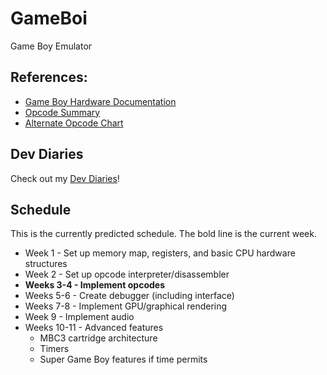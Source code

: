 # GameBoi
Game Boy Emulator

## References:
* [Game Boy Hardware Documentation](http://marc.rawer.de/Gameboy/Docs/GBCPUman.pdf)
* [Opcode Summary](http://gameboy.mongenel.com/dmg/opcodes.html)
* [Alternate Opcode Chart](http://pastraiser.com/cpu/gameboy/gameboy_opcodes.html)

## Dev Diaries
Check out my [Dev Diaries](docs/DevDiaries.md)!

## Schedule
This is the currently predicted schedule. The bold line is the current week.
* Week 1 - Set up memory map, registers, and basic CPU hardware structures
* Week 2 - Set up opcode interpreter/disassembler
* **Weeks 3-4 - Implement opcodes**
* Weeks 5-6 - Create debugger (including interface)
* Weeks 7-8 - Implement GPU/graphical rendering
* Week 9 - Implement audio
* Weeks 10-11 - Advanced features
  * MBC3 cartridge architecture
  * Timers
  * Super Game Boy features if time permits
